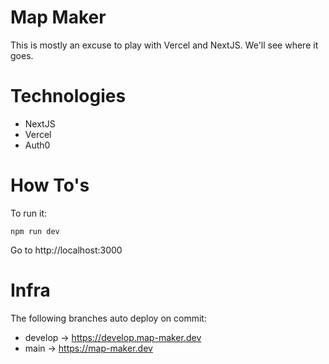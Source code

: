 
# Map Maker
This is mostly an excuse to play with Vercel and NextJS.  We'll see where it goes.

# Technologies
- NextJS
- Vercel
- Auth0

# How To's
To run it:
```
npm run dev
```

Go to http://localhost:3000

# Infra
The following branches auto deploy on commit:
- develop -> https://develop.map-maker.dev
- main -> https://map-maker.dev